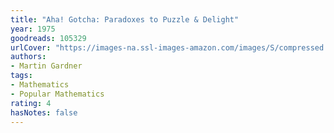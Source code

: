 ```yaml
---
title: "Aha! Gotcha: Paradoxes to Puzzle & Delight"
year: 1975
goodreads: 105329
urlCover: "https://images-na.ssl-images-amazon.com/images/S/compressed.photo.goodreads.com/books/1389747345i/105329.jpg"
authors:
- Martin Gardner
tags:
- Mathematics
- Popular Mathematics
rating: 4
hasNotes: false
---
```

